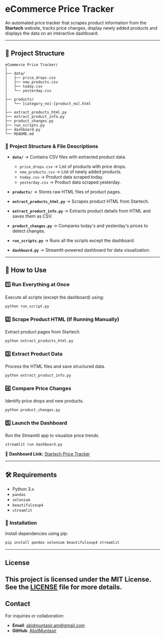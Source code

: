 #  eCommerce Price Tracker

An automated price tracker that scrapes product information from the **Startech** website, tracks price changes, display newly added products and displays the data on an interactive dashboard.

---

## 📂 Project Structure

```
eCommerce Price Tracker/
│
├── data/
│   ├── price_drops.csv
│   ├── new_products.csv
│   ├── today.csv
│   └── yesterday.csv
│
├── products/
│   └── [category_no]-[product_no].html
│
├── extract_products_html.py
├── extract_product_info.py
├── product_changes.py
├── run_scripts.py
├── dashboard.py
└── README.md
```

### 🔹 **Project Structure & File Descriptions**

- **`data/`** → Contains CSV files with extracted product data.

  - `price_drops.csv` → List of products with price drops.
  - `new_products.csv` → List of newly added products.
  - `today.csv` → Product data scraped today.
  - `yesterday.csv` → Product data scraped yesterday.

- **`products/`** → Stores raw HTML files of product pages.

- **`extract_products_html.py`** → Scrapes product HTML from Startech.

- **`extract_product_info.py`** → Extracts product details from HTML and saves them as CSV.

- **`product_changes.py`** → Compares today's and yesterday's prices to detect changes.

- **`run_scripts.py`** → Runs all the scripts except the dashboard.

- **`dashboard.py`** → Streamlit-powered dashboard for data visualization.

---

## 🚀 How to Use

### 1️⃣ Run Everything at Once

Execute all scripts (except the dashboard) using:

```bash
python run_script.py
```

### 2️⃣ Scrape Product HTML (If Running Manually)

Extract product pages from Startech.

```bash
python extract_products_html.py
```

### 3️⃣ Extract Product Data

Process the HTML files and save structured data.

```bash
python extract_product_info.py
```

### 4️⃣ Compare Price Changes

Identify price drops and new products.

```bash
python product_changes.py
```

### 5️⃣ Launch the Dashboard

Run the Streamlit app to visualize price trends.

```bash
streamlit run dashboard.py
```

📌 **Dashboard Link:** [Startech Price Tracker](<https://startech-price-tracker.streamlit.app//>)

---

## 🛠️ Requirements

- Python 3.x
- `pandas`
- `selenium`
- `beautifulsoup4`
- `streamlit`

### 🔹 Installation

Install dependencies using pip:

```bash
pip install pandas selenium beautifulsoup4 streamlit
```

---

## **License**
This project is licensed under the **MIT License**. See the [LICENSE](LICENSE) file for more details.
---
## **Contact**
For inquiries or collaboration:
- **Email**: abidmuntasir.am@gmail.com
- **GitHub**: [AbidMuntasir](https://github.com/AbidMuntasir)




